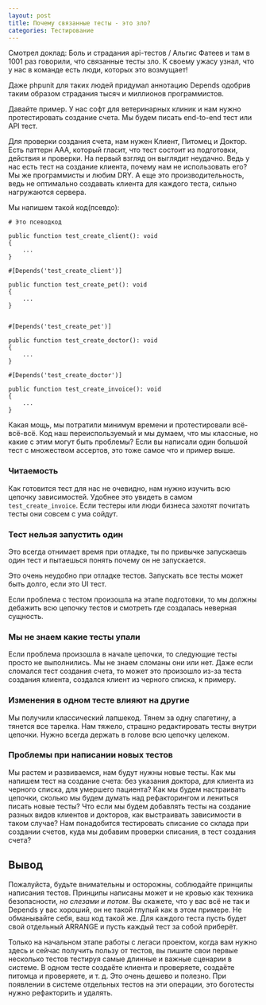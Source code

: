 ```yaml
---
layout: post
title: Почему связанные тесты - это зло?
categories: Тестирование
---
```


Смотрел доклад: Боль и страдания api-тестов / Альгис Фатеев и там в 1001 раз говорили, что связанные тесты зло.
К своему ужасу узнал, что у нас в команде есть люди, которых это возмущает! 

Даже phpunit для таких людей придумал аннотацию Depends одобрив таким образом страдания тысяч и миллионов программистов. 

Давайте пример. У нас софт для ветеринарных клиник и нам нужно протестировать создание счета. Мы будем писать end-to-end тест или API тест. 

Для проверки создания счета, нам нужен Клиент, Питомец и Доктор.  Есть паттерн AAA, который гласит, что тест состоит из подготовки, действия и проверки. На первый взгляд он выглядит неудачно. Ведь у нас есть тест на создание клиента, почему нам не использовать его? Мы же программисты и любим DRY. А еще это производительность, ведь не оптимально создавать клиента для каждого теста, сильно нагружаются сервера. 


Мы напишем такой код(псевдо): 

```
# Это псеводкод

public function test_create_client(): void
{
	...
}

#[Depends('test_create_client')]

public function test_create_pet(): void
{
	...
}


#[Depends('test_create_pet')]

public function test_create_doctor(): void
{
	...
}

#[Depends('test_create_doctor')]

public function test_create_invoice(): void
{
	...
}
```

Какая мощь, мы потратили минимум времени и протестировали всё-всё-всё. Код наш переиспользуемый и мы думаем, что мы классные, но какие с этим могут быть проблемы? Если вы написали один большой тест с множеством ассертов, это тоже самое что и пример выше. 

### Читаемость

Как готовится тест для нас не очевидно, нам нужно изучить всю цепочку зависимостей. Удобнее это увидеть в самом `test_create_invoice`.
Если тестеры или люди бизнеса захотят почитать тесты они совсем с ума сойдут.

### Тест нельзя запустить один

Это всегда отнимает время при отладке, ты по привычке запускаешь один тест и пытаешься понять почему он не запускается.

Это очень неудобно при отладке тестов. Запускать все тесты может быть долго, если это UI тест. 

Если проблема с тестом произошла на этапе подготовки, то мы должны дебажить всю цепочку тестов и смотреть где создалась неверная сущность. 

### Мы не знаем какие тесты упали

Если проблема произошла в начале цепочки, то следующие тесты просто не выполнились. Мы не знаем сломаны они или нет. 
Даже если сломался тест создания счета, то может это произошло из-за теста создания клиента, создался клиент из черного списка, к примеру.

### Изменения в одном тесте влияют на другие

Мы получили классический лапшекод. Тянем за одну спагетину, а тянется все тарелка. Нам тяжело, страшно редактировать тесты внутри цепочки. Нужно всегда держать в голове всю цепочку целеком. 

### Проблемы при написании новых тестов

Мы растем и развиваемся, нам будут нужны новые тесты. Как мы напишем тест на создание счета: без указания доктора, для клиента из черного списка, для умершего пациента? Как мы будем настраивать цепочки, сколько мы будем думать над рефакторингом и лениться писать новые тесты? Что если мы будем добавлять тесты на создание разных видов клиентов и докторов, как выстраивать зависимости в таком случае? Нам понадобится тестировать списание со склада при создании счетов, куда мы добавим проверки списания, в тест создания счета? 


## Вывод

Пожалуйста, будьте внимательны и осторожны, соблюдайте принципы написания тестов. Принципы написаны может и не кровью как техника безопасности, *но слезами и потом*. Вы скажете, что у вас всё не так и Depends у вас хороший, он не такой глупый как в этом примере. Не обманывайте себя, ваш код такой же. Для каждого теста пусть будет свой отдельный ARRANGE и пусть каждый тест за собой приберёт. 

Только на начальном этапе работы с легаси проектом, когда вам нужно здесь и сейчас получить пользу от тестов, вы пишите свои первые несколько тестов тестируя самые длинные и важные сценарии в системе. В одном тесте создаёте клиента и проверяете, создаёте питомца и проверяете, и т. д. Это очень дешево и полезно. При появлении в системе отдельных тестов на эти операции, это боготесты нужно рефакторить и удалять.